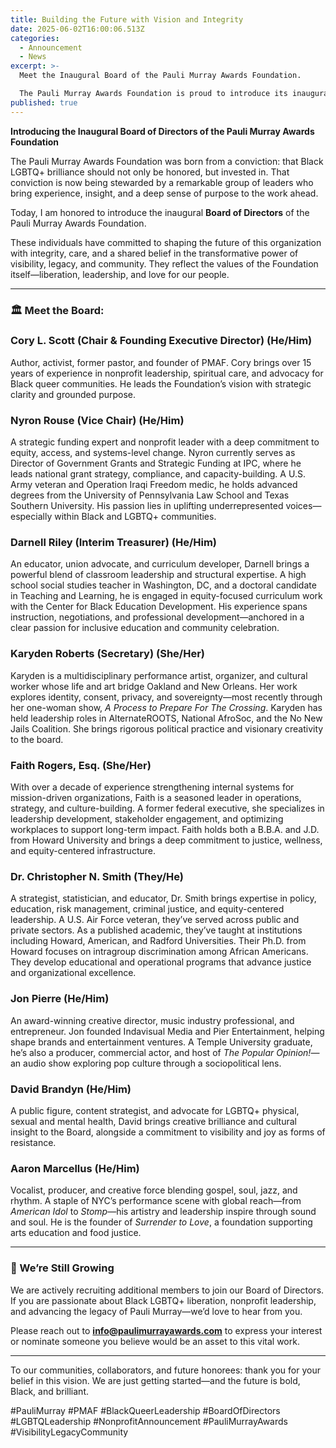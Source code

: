 ```yaml
---
title: Building the Future with Vision and Integrity
date: 2025-06-02T16:00:06.513Z
categories:
  - Announcement
  - News
excerpt: >-
  Meet the Inaugural Board of the Pauli Murray Awards Foundation.

  The Pauli Murray Awards Foundation is proud to introduce its inaugural Board of Directors—a visionary team of Black LGBTQ+ leaders, artists, strategists, and changemakers. United by purpose, they are guiding the Foundation’s mission to honor, uplift, and invest in Black queer brilliance across the country.
published: true
---
```

**Introducing the Inaugural Board of Directors of the Pauli Murray Awards Foundation**

The Pauli Murray Awards Foundation was born from a conviction: that Black LGBTQ+ brilliance should not only be honored, but invested in. That conviction is now being stewarded by a remarkable group of leaders who bring experience, insight, and a deep sense of purpose to the work ahead.

Today, I am honored to introduce the inaugural **Board of Directors** of the Pauli Murray Awards Foundation.

These individuals have committed to shaping the future of this organization with integrity, care, and a shared belief in the transformative power of visibility, legacy, and community. They reflect the values of the Foundation itself—liberation, leadership, and love for our people.

- - -

### 🏛️ Meet the Board:

### Cory L. Scott (Chair & Founding Executive Director) (He/Him)

Author, activist, former pastor, and founder of PMAF. Cory brings over 15 years of experience in nonprofit leadership, spiritual care, and advocacy for Black queer communities. He leads the Foundation’s vision with strategic clarity and grounded purpose.

### Nyron Rouse (Vice Chair) (He/Him)

A strategic funding expert and nonprofit leader with a deep commitment to equity, access, and systems-level change. Nyron currently serves as Director of Government Grants and Strategic Funding at IPC, where he leads national grant strategy, compliance, and capacity-building. A U.S. Army veteran and Operation Iraqi Freedom medic, he holds advanced degrees from the University of Pennsylvania Law School and Texas Southern University. His passion lies in uplifting underrepresented voices—especially within Black and LGBTQ+ communities.

### Darnell Riley (Interim Treasurer) (He/Him)

An educator, union advocate, and curriculum developer, Darnell brings a powerful blend of classroom leadership and structural expertise. A high school social studies teacher in Washington, DC, and a doctoral candidate in Teaching and Learning, he is engaged in equity-focused curriculum work with the Center for Black Education Development. His experience spans instruction, negotiations, and professional development—anchored in a clear passion for inclusive education and community celebration.

### Karyden Roberts (Secretary) (She/Her)

Karyden is a multidisciplinary performance artist, organizer, and cultural worker whose life and art bridge Oakland and New Orleans. Her work explores identity, consent, privacy, and sovereignty—most recently through her one-woman show, *A Process to Prepare For The Crossing*. Karyden has held leadership roles in AlternateROOTS, National AfroSoc, and the No New Jails Coalition. She brings rigorous political practice and visionary creativity to the board.

### Faith Rogers, Esq. (She/Her)

With over a decade of experience strengthening internal systems for mission-driven organizations, Faith is a seasoned leader in operations, strategy, and culture-building. A former federal executive, she specializes in leadership development, stakeholder engagement, and optimizing workplaces to support long-term impact. Faith holds both a B.B.A. and J.D. from Howard University and brings a deep commitment to justice, wellness, and equity-centered infrastructure.

### Dr. Christopher N. Smith (They/He)

A strategist, statistician, and educator, Dr. Smith brings expertise in policy, education, risk management, criminal justice, and equity-centered leadership. A U.S. Air Force veteran, they’ve served across public and private sectors. As a published academic, they’ve taught at institutions including Howard, American, and Radford Universities. Their Ph.D. from Howard focuses on intragroup discrimination among African Americans. They develop educational and operational programs that advance justice and organizational excellence.

### Jon Pierre (He/Him)

An award-winning creative director, music industry professional, and entrepreneur. Jon founded Indavisual Media and Pier Entertainment, helping shape brands and entertainment ventures. A Temple University graduate, he’s also a producer, commercial actor, and host of *The Popular Opinion!*—an audio show exploring pop culture through a sociopolitical lens.

### David Brandyn (He/Him)

A public figure, content strategist, and advocate for LGBTQ+ physical, sexual and mental health, David brings creative brilliance and cultural insight to the Board, alongside a commitment to visibility and joy as forms of resistance.

### Aaron Marcellus (He/Him)

Vocalist, producer, and creative force blending gospel, soul, jazz, and rhythm. A staple of NYC’s performance scene with global reach—from *American Idol* to *Stomp*—his artistry and leadership inspire through sound and soul. He is the founder of *Surrender to Love*, a foundation supporting arts education and food justice.

- - -

### 📣 We’re Still Growing

We are actively recruiting additional members to join our Board of Directors. If you are passionate about Black LGBTQ+ liberation, nonprofit leadership, and advancing the legacy of Pauli Murray—we’d love to hear from you.

Please reach out to **[info@paulimurrayawards.com](mailto:info@paulimurrayawards.com)** to express your interest or nominate someone you believe would be an asset to this vital work.

- - -

To our communities, collaborators, and future honorees: thank you for your belief in this vision. We are just getting started—and the future is bold, Black, and brilliant.

\#PauliMurray #PMAF #BlackQueerLeadership #BoardOfDirectors #LGBTQLeadership #NonprofitAnnouncement #PauliMurrayAwards #VisibilityLegacyCommunity